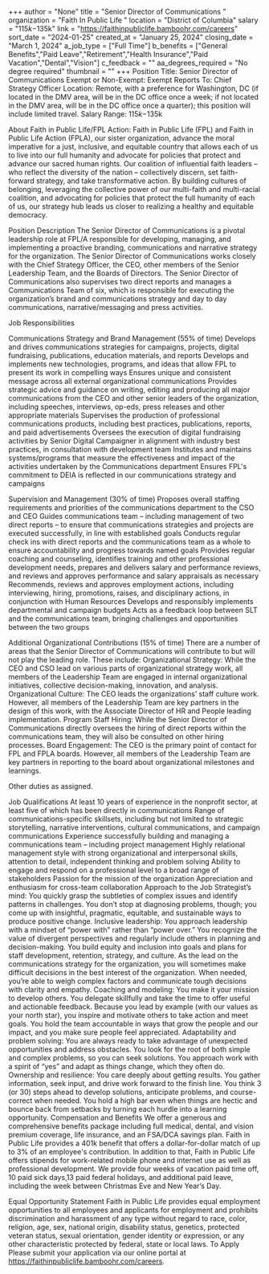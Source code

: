 +++
author = "None"
title = "Senior Director of Communications "
organization = "Faith In Public Life "
location = "District of Columbia"
salary = "$115k-$135k"
link = "https://faithinpubliclife.bamboohr.com/careers"
sort_date = "2024-01-25"
created_at = "January 25, 2024"
closing_date = "March 1, 2024"
a_job_type = ["Full Time"]
b_benefits = ["General Benefits","Paid Leave","Retirement","Health Insurance","Paid Vacation","Dental","Vision"]
c_feedback = ""
aa_degrees_required = "No degree required"
thumbnail = ""
+++
Position Title: Senior Director of Communications
Exempt or Non-Exempt: Exempt
Reports To: Chief Strategy Officer
Location: Remote, with a preference for Washington, DC (if located in the DMV area, will be in the DC office once a week; if not located in the DMV area, will be in the DC office once a quarter); this position will include limited travel.
Salary Range: $115k-$135k

About Faith in Public Life/FPL Action: Faith in Public Life (FPL) and Faith in Public Life Action (FPLA), our sister organization, advance the moral imperative for a just, inclusive, and equitable country that allows each of us to live into our full humanity and advocate for policies that protect and advance our sacred human rights. Our coalition of influential faith leaders – who reflect the diversity of the nation – collectively discern, set faith-forward strategy, and take transformative action. By building cultures of belonging, leveraging the collective power of our multi-faith and multi-racial coalition, and advocating for policies that protect the full humanity of each of us, our strategy hub leads us closer to realizing a healthy and equitable democracy.

Position Description
The Senior Director of Communications is a pivotal leadership role at FPL/A responsible for developing, managing, and implementing a proactive branding, communications and narrative strategy for the organization. The Senior Director of Communications works closely with the Chief Strategy Officer, the CEO, other members of the Senior Leadership Team, and the Boards of Directors. The Senior Director of Communications also supervises two direct reports and manages a Communications Team of six, which is responsible for executing the organization’s brand and communications strategy and day to day communications, narrative/messaging and press activities.

Job Responsibilities

Communications Strategy and Brand Management (55% of time)
Develops and drives communications strategies for campaigns, projects, digital fundraising, publications, education materials, and reports 
Develops and implements new technologies, programs, and ideas that allow FPL to present its work in compelling ways
Ensures unique and consistent message across all external organizational communications
Provides strategic advice and guidance on writing, editing and producing all major communications from the CEO and other senior leaders of the organization, including speeches, interviews, op-eds, press releases and other appropriate materials
Supervises the production of professional communications products, including best practices, publications, reports, and paid advertisements
Oversees the execution of digital fundraising activities by Senior Digital Campaigner in alignment with industry best practices, in consultation with development team
Institutes and maintains systems/programs that measure the effectiveness and impact of the activities undertaken by the Communications department
Ensures FPL's commitment to DEIA is reflected in our communications strategy and campaigns

Supervision and Management (30% of time)
Proposes overall staffing requirements and priorities of the communications department to the CSO and CEO
Guides communications team – including management of two direct reports – to ensure that communications strategies and projects are executed successfully, in line with established goals
Conducts regular check ins with direct reports and the communications team as a whole to ensure accountability and progress towards named goals
Provides regular coaching and counseling, identifies training and other professional development needs, prepares and delivers salary and performance reviews, and reviews and approves performance and salary appraisals as necessary 
Recommends, reviews and approves employment actions, including interviewing, hiring, promotions, raises, and disciplinary actions, in conjunction with Human Resources
Develops and responsibly implements departmental and campaign budgets
Acts as a feedback loop between SLT and the communications team, bringing challenges and opportunities between the two groups

Additional Organizational Contributions (15% of time)
There are a number of areas that the Senior Director of Communications will contribute to but will not play the leading role. These include:
Organizational Strategy: While the CEO and CSO lead on various parts of organizational strategy work, all members of the Leadership Team are engaged in internal organizational initiatives, collective decision-making, innovation, and analysis.
Organizational Culture: The CEO leads the organizations’ staff culture work. However, all members of the Leadership Team are key partners in the design of this work, with the Associate Director of HR and People leading implementation.
Program Staff Hiring: While the Senior Director of Communications directly oversees the hiring of direct reports within the communications team, they will also be consulted on other hiring processes.
Board Engagement: The CEO is the primary point of contact for FPL and FPLA boards. However, all members of the Leadership Team are key partners in reporting to the board about organizational milestones and learnings.

Other duties as assigned. 

Job Qualifications
At least 10 years of experience in the nonprofit sector, at least five of which has been directly in communications
Range of communications-specific skillsets, including but not limited to strategic storytelling, narrative interventions, cultural communications, and campaign communications
Experience successfully building and managing a communications team – including project management
Highly relational management style with strong organizational and interpersonal skills, attention to detail, independent thinking and problem solving
Ability to engage and respond on a professional level to a broad range of stakeholders
Passion for the mission of the organization
Appreciation and enthusiasm for cross-team collaboration
Approach to the Job
Strategist’s mind: You quickly grasp the subtleties of complex issues and identify patterns in challenges. You don’t stop at diagnosing problems, though; you come up with insightful, pragmatic, equitable, and sustainable ways to produce positive change.
Inclusive leadership: You approach leadership with a mindset of “power with” rather than “power over.” You recognize the value of divergent perspectives and regularly include others in planning and decision-making. You build equity and inclusion into goals and plans for staff development, retention, strategy, and culture. As the lead on the communications strategy for the organization, you will sometimes make difficult decisions in the best interest of the organization. When needed, you’re able to weigh complex factors and communicate tough decisions with clarity and empathy.
Coaching and modeling: You make it your mission to develop others. You delegate skillfully and take the time to offer useful and actionable feedback. Because you lead by example (with our values as your north star), you inspire and motivate others to take action and meet goals. You hold the team accountable in ways that grow the people and our impact, and you make sure people feel appreciated.
Adaptability and problem solving: You are always ready to take advantage of unexpected opportunities and address obstacles. You look for the root of both simple and complex problems, so you can seek solutions. You approach work with a spirit of “yes” and adapt as things change, which they often do.
Ownership and resilience: You care deeply about getting results. You gather information, seek input, and drive work forward to the finish line. You think 3 (or 30) steps ahead to develop solutions, anticipate problems, and course-correct when needed. You hold a high bar even when things are hectic and bounce back from setbacks by turning each hurdle into a learning opportunity.
Compensation and Benefits
We offer a generous and comprehensive benefits package including full medical, dental, and vision premium coverage, life insurance, and an FSA/DCA savings plan. Faith in Public Life provides a 401k benefit that offers a dollar-for-dollar match of up to 3% of an employee's contribution. In addition to that, Faith in Public Life offers stipends for work-related mobile phone and internet use as well as professional development. We provide four weeks of vacation paid time off, 10 paid sick days,13 paid federal holidays, and additional paid leave, including the week between Christmas Eve and New Year’s Day.

Equal Opportunity Statement
Faith in Public Life provides equal employment opportunities to all employees and applicants for employment and prohibits discrimination and harassment of any type without regard to race, color, religion, age, sex, national origin, disability status, genetics, protected veteran status, sexual orientation, gender identity or expression, or any other characteristic protected by federal, state or local laws.
To Apply
Please submit your application via our online portal at ​​https://faithinpubliclife.bamboohr.com/careers. 


